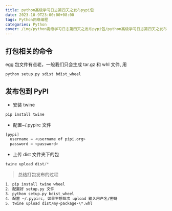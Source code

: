 ```yaml
---
title: python高级学习日志第四天之发布pypi包
date: 2023-10-9T23:00:00+08:00
tags: Python网络编程
categories: Python
cover: /img/python高级学习日志第四天之发布pypi包/python高级学习日志第四天之发布pypi包.jpg
---
```


## 打包相关的命令

egg 包文件有点老，一般我们只会生成 tar.gz 和 whl 文件, 用

```python
python setup.py sdist bdist_wheel
```

## 发布包到 PyPI

- 安装 twine

```python
pip install twine
```

- 配置~/.pypirc 文件

```python
[pypi]
  username = <username of pipi.org>
  password = <password>
```

- 上传 dist 文件夹下的包

```python
twine upload dist/*
```

> 总结打包发布的过程

```bash
1. pip install twine wheel
2. 配置好 setup.py 文件
3. python setup.py bdist_wheel
4. 配置 ~/.pypirc, 如果不想每次 upload 输入用户名/密码
5. twine upload dist/my-package-\*.whl
```

